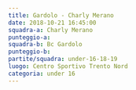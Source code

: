 ```yaml
---
title: Gardolo - Charly Merano
date: 2018-10-21 16:45:00
squadra-a: Charly Merano
punteggio-a: 
squadra-b: Bc Gardolo
punteggio-b: 
partite/squadra: under-16-18-19
luogo: Centro Sportivo Trento Nord
categoria: under 16
---
```

